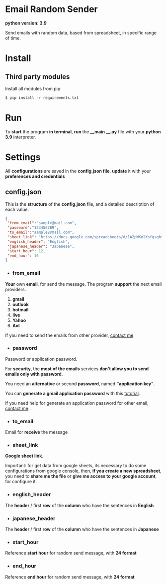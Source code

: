 # Email Random Sender
**python version: 3.9**

Send emails with random data, based from spreadsheet, in specific range of time.

# Install
## Third party modules

Install all modules from pip: 

``` bash
$ pip install -r requirements.txt
```

# Run

To **start** the program **in terminal**, **run** the **__main __.py** file with your **python 3.9** interpreter.

# Settings

All **configurations** are saved in the **config.json file**, **update** it with your **preferences and credentials**

## config.json

This is the **structure** of the **config.json** file, and a detailed description of each value.

``` json
{
 "from_email":"sample@mail.com",
 "password":"123456789",
 "to_email":"sample2@mail.com", 
 "sheet_link": "https://docs.google.com/spreadsheets/d/1A2pWKolXsfgsghsi_Uv_EOi7BWd19YkcIFi-Roqy5Q7buXg/edit#gid=0", 
 "english_header": "English",
 "japanese_header": "Japanese",
 "start_hour": 12,
 "end_hour": 16
}
```

* ### from_email
**Your** own **email**, for send the message. 
The program **support** the next email providers: 
1. **gmail**
2. **outlook**
3. **hotmail**
4. **live**
5. **Yahoo**
5. **Aol**

If you need to send the emails from other provider, [contact me](https://www.fiverr.com/darideveloper). 

* ### password
Password or application password. 

For **security**, the **most of the emails** services **don't allow you to send emails only with password**. 

You need an **alternative** or second **password**, named **"application key"**.

You can **generate a gmail application password** with this [tutorial](https://www.youtube.com/watch?v=QI2NM9Uy6R4&ab_channel=DariDeveloper). 

If you need help for generate an application password for other email, [contact me](https://www.fiverr.com/darideveloper).. 

* ### to_email
Email for **receive** the message

* ### sheet_link
**Google sheet link**. 

Important: for get data from google sheets, its necessary to do some configurations from google console, then, **if you create a new spreadsheet**, you need to **share me the file** or **give me access to your google account**, for configure it. 

* ### english_header
The **header** / first **row** of the **column** who have the sentences in **English**

* ### japanese_header
The **header** / first **row** of the **column** who have the sentences in **Japanese**

* ### start_hour
Reference **start hour** for random send message, with **24 format**

* ### end_hour
Reference **end hour** for random send message, with **24 format**